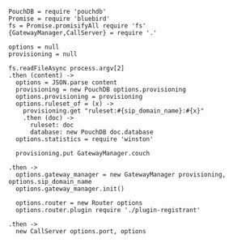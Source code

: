     PouchDB = require 'pouchdb'
    Promise = require 'bluebird'
    fs = Promise.promisifyAll require 'fs'
    {GatewayManager,CallServer} = require '.'

    options = null
    provisioning = null

    fs.readFileAsync process.argv[2]
    .then (content) ->
      options = JSON.parse content
      provisioning = new PouchDB options.provisioning
      options.provisioning = provisioning
      options.ruleset_of = (x) ->
        provisioning.get "ruleset:#{sip_domain_name}:#{x}"
        .then (doc) ->
          ruleset: doc
          database: new PouchDB doc.database
      options.statistics = require 'winston'

      provisioning.put GatewayManager.couch

    .then ->
      options.gateway_manager = new GatewayManager provisioning, options.sip_domain_name
      options.gateway_manager.init()

      options.router = new Router options
      options.router.plugin require './plugin-registrant'

    .then ->
      new CallServer options.port, options
